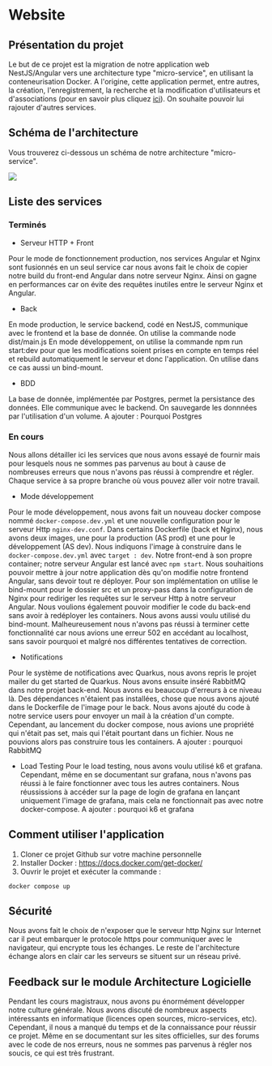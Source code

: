 # Website

## Présentation du projet
Le but de ce projet est la migration de notre application web NestJS/Angular vers une architecture type "micro-service", en utilisant la conteneurisation Docker.
A l'origine, cette application permet, entre autres, la création, l'enregistrement, la recherche et la modification d'utilisateurs et d'associations (pour en savoir plus cliquez [ici](https://github.com/SterennLeHir/Website/blob/main/front/README.md)).
On souhaite pouvoir lui rajouter d'autres services.

## Schéma de l'architecture
Vous trouverez ci-dessous un schéma de notre architecture "micro-service".

![](images/structure.png)
## Liste des services

### Terminés
* Serveur HTTP + Front

Pour le mode de fonctionnement production, nos services Angular et Nginx sont fusionnés en un seul service car nous avons fait le choix de copier notre build du front-end Angular dans notre serveur Nginx. Ainsi on gagne en performances car on évite des requêtes inutiles entre le serveur Nginx et Angular.

* Back
  
En mode production, le service backend, codé en NestJS, communique avec le frontend et la base de donnée. On utilise la commande node dist/main.js
En mode développement, on utilise la commande npm run start:dev pour que les modifications soient prises en compte en temps réel et rebuild automatiquement le serveur et donc l'application. On utilise dans ce cas aussi un bind-mount.

* BDD

La base de donnée, implémentée par Postgres, permet la persistance des données. Elle communique avec le backend. On sauvegarde les donnnées par l'utilisation d'un volume. 
A ajouter : Pourquoi Postgres
### En cours
Nous allons détailler ici les services que nous avons essayé de fournir mais pour lesquels nous ne sommes pas parvenus au bout à cause de nombreuses erreurs que nous n'avons pas réussi à comprendre et régler. Chaque service à sa propre branche où vous pouvez aller voir notre travail. 

* Mode développement

Pour le mode développement, nous avons fait un nouveau docker compose nommé `docker-compose.dev.yml` et une nouvelle configuration pour le serveur Http `nginx-dev.conf`. Dans certains Dockerfile (back et Nginx), nous avons deux images, une pour la production (AS prod) et une pour le développement (AS dev). Nous indiquons l'image à construire dans le `docker-compose.dev.yml` avec `target : dev`. Notre front-end à son propre container; notre serveur Angular est lancé avec `npm start`. Nous souhaitions pouvoir mettre à jour notre application dès qu'on modifie notre frontend Angular, sans devoir tout re déployer. Pour son implémentation on utilise le bind-mount pour le dossier src et un proxy-pass dans la configuration de Nginx pour rediriger les requêtes sur le serveur Http à notre serveur Angular.
Nous voulions également pouvoir modifier le code du back-end sans avoir à redéployer les containers. Nous avons aussi voulu utilisé du bind-mount.
Malheureusement nous n'avons pas réussi à terminer cette fonctionnalité car nous avions une erreur 502 en accédant au localhost, sans savoir pourquoi et malgré nos différentes tentatives de correction.

* Notifications

Pour le système de notifications avec Quarkus, nous avons repris le projet mailer du get started de Quarkus. Nous avons ensuite inséré RabbitMQ dans notre projet back-end. Nous avons eu beaucoup d'erreurs à ce niveau là. Des dépendances n'étaient pas installées, chose que nous avons ajouté dans le Dockerfile de l'image pour le back. Nous avons ajouté du code à notre service users pour envoyer un mail à la création d'un compte. Cependant, au lancement du docker compose, nous avions une propriété qui n'était pas set, mais qui l'était pourtant dans un fichier. Nous ne pouvions alors pas construire tous les containers.
A ajouter : pourquoi RabbitMQ

* Load Testing
Pour le load testing, nous avons voulu utilisé k6 et grafana. Cependant, même en se documentant sur grafana, nous n'avons pas réussi à le faire fonctionner avec tous les autres containers. Nous réussissions à accéder sur la page de login de grafana en lançant uniquement l'image de grafana, mais cela ne fonctionnait pas avec notre docker-compose. 
A ajouter : pourquoi k6 et grafana

## Comment utiliser l'application
1. Cloner ce projet Github sur votre machine personnelle
2. Installer Docker : https://docs.docker.com/get-docker/
3. Ouvrir le projet et exécuter la commande :
```
docker compose up
```

## Sécurité
Nous avons fait le choix de n'exposer que le serveur http Nginx sur Internet car il peut embarquer le protocole https pour communiquer avec le navigateur, qui encrypte tous les échanges. Le reste de l'architecture échange alors en clair car les serveurs se situent sur un réseau privé. 

## Feedback sur le module Architecture Logicielle
Pendant les cours magistraux, nous avons pu énormément développer notre culture générale. Nous avons discuté de nombreux aspects intéressants en informatique (licences open sources, micro-services, etc). 
Cependant, il nous a manqué du temps et de la connaissance pour réussir ce projet. Même en se documentant sur les sites officielles, sur des forums avec le code de nos erreurs, nous ne sommes pas parvenus à régler nos soucis, ce qui est très frustrant. 
